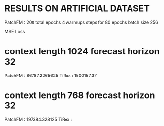 # RESULTS ON ARTIFICIAL DATASET
PatchFM : 200 total epochs 4 warmups steps for 80 epochs batch size 256

MSE Loss

# context length 1024 forecast horizon 32
PatchFM : 86787.2265625
TiRex : 1500157.37

# context length 768 forecast horizon 32
PatchFM : 197384.328125
TiRex : 